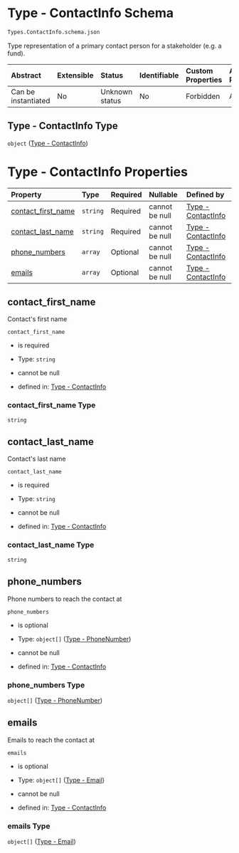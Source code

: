# Type - ContactInfo Schema

```txt
Types.ContactInfo.schema.json
```

Type representation of a primary contact person for a stakeholder (e.g. a fund).

| Abstract            | Extensible | Status         | Identifiable | Custom Properties | Additional Properties | Access Restrictions | Defined In                                                                             |
| :------------------ | :--------- | :------------- | :----------- | :---------------- | :-------------------- | :------------------ | :------------------------------------------------------------------------------------- |
| Can be instantiated | No         | Unknown status | No           | Forbidden         | Allowed               | none                | [ContactInfo.schema.json](../out/types/ContactInfo.schema.json "open original schema") |

## Type - ContactInfo Type

`object` ([Type - ContactInfo](contactinfo.md))

# Type - ContactInfo Properties

| Property                                  | Type     | Required | Nullable       | Defined by                                                                                                                        |
| :---------------------------------------- | :------- | :------- | :------------- | :-------------------------------------------------------------------------------------------------------------------------------- |
| [contact_first_name](#contact_first_name) | `string` | Required | cannot be null | [Type - ContactInfo](contactinfo-properties-contact_first_name.md "Types.ContactInfo.schema.json#/properties/contact_first_name") |
| [contact_last_name](#contact_last_name)   | `string` | Required | cannot be null | [Type - ContactInfo](contactinfo-properties-contact_last_name.md "Types.ContactInfo.schema.json#/properties/contact_last_name")   |
| [phone_numbers](#phone_numbers)           | `array`  | Optional | cannot be null | [Type - ContactInfo](contactinfo-properties-phone_numbers.md "Types.ContactInfo.schema.json#/properties/phone_numbers")           |
| [emails](#emails)                         | `array`  | Optional | cannot be null | [Type - ContactInfo](contactinfo-properties-emails.md "Types.ContactInfo.schema.json#/properties/emails")                         |

## contact_first_name

Contact's first name

`contact_first_name`

*   is required

*   Type: `string`

*   cannot be null

*   defined in: [Type - ContactInfo](contactinfo-properties-contact_first_name.md "Types.ContactInfo.schema.json#/properties/contact_first_name")

### contact_first_name Type

`string`

## contact_last_name

Contact's last name

`contact_last_name`

*   is required

*   Type: `string`

*   cannot be null

*   defined in: [Type - ContactInfo](contactinfo-properties-contact_last_name.md "Types.ContactInfo.schema.json#/properties/contact_last_name")

### contact_last_name Type

`string`

## phone_numbers

Phone numbers to reach the contact at

`phone_numbers`

*   is optional

*   Type: `object[]` ([Type - PhoneNumber](issuer-properties-type---phonenumber.md))

*   cannot be null

*   defined in: [Type - ContactInfo](contactinfo-properties-phone_numbers.md "Types.ContactInfo.schema.json#/properties/phone_numbers")

### phone_numbers Type

`object[]` ([Type - PhoneNumber](issuer-properties-type---phonenumber.md))

## emails

Emails to reach the contact at

`emails`

*   is optional

*   Type: `object[]` ([Type - Email](issuer-properties-type---email.md))

*   cannot be null

*   defined in: [Type - ContactInfo](contactinfo-properties-emails.md "Types.ContactInfo.schema.json#/properties/emails")

### emails Type

`object[]` ([Type - Email](issuer-properties-type---email.md))

